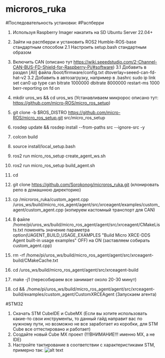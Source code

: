 # microros_ruka
#Последовательность установки:
#Распберри
1. Используя Raspberry Imager накатить на SD Ubuntu Server 22.04+
2. Зайти на распберри и установить ROS2 Humble-ROS-base стандартным способом
    2.1 Настроить setup.bash стандартным образом
3. Включить CAN (описано тут https://wiki.seeedstudio.com/2-Channel-CAN-BUS-FD-Shield-for-Raspberry-Pi/#software)
    3.1 Добавить в раздел [All] файла /boot/firmware/config.txt
        dtoverlay=seeed-can-fd-hat-v2
    3.2 Добавить в автозагрузку, например в .bashrc
        sudo ip link set can0 up type can bitrate 1000000 dbitrate 8000000 restart-ms 1000 berr-reporting on fd on

4. mkdir uros_ws && cd uros_ws (Устанавливаем микророс описано тут: https://github.com/micro-ROS/micro_ros_setup)
5. git clone -b $ROS_DISTRO https://github.com/micro-ROS/micro_ros_setup.git src/micro_ros_setup
6. rosdep update && rosdep install --from-paths src --ignore-src -y
7. colcon build
8. source install/local_setup.bash
9. ros2 run micro_ros_setup create_agent_ws.sh
10. ros2 run micro_ros_setup build_agent.sh
11. cd
12. git clone https://github.com/Sorokonog/microros_ruka.git (клонировать репо в домашнюю директорию)
13. cp /microros_ruka/custom_agent.cpp /uros_ws/build/micro_ros_agent/agent/src/xrceagent/examples/custom_agent/custom_agent.cpp (копируем кастомный транспорт для CAN)
14. В файле /home/pi/uros_ws/build/micro_ros_agent/agent/src/xrceagent/CMakeLists.txt поменять значение параметра option(UAGENT_BUILD_USAGE_EXAMPLES "Build Micro XRCE-DDS Agent built-in usage examples" OFF) на ON (заставляем собирать custom_agent.cpp)
15. rm -rf /home/pi/uros_ws/build/micro_ros_agent/agent/src/xrceagent-build/CMakeCache.txt
16. cd /uros_ws/build/micro_ros_agent/agent/src/xrceagent-build
17. make -j1 (пересобираем все занимает около 20-30 минут)
18. cd && ./home/pi/uros_ws/build/micro_ros_agent/agent/src/xrceagent-build/examples/custom_agent/CustomXRCEAgent (Запускаем агента)

#STM32
1. Скачать STM CubeIDE и CubeMX (Если вы хотите использовать какие-то свои инструменты, то данный гайд направит вас по нужному пути, но возможно не все заработает из коробки, для STM Cube все оттестировано и работает)
2. Создайте новый Cube MX проект (!!!ВНИМАНИЕ!!! именно MX, а не IDE)
3. Настройте тактирование в соответствии с характеристиками STM, примерно так: ![alt text](https://github.com/sorokonog/microros_ruka/img/clock.jpg?raw=true)
